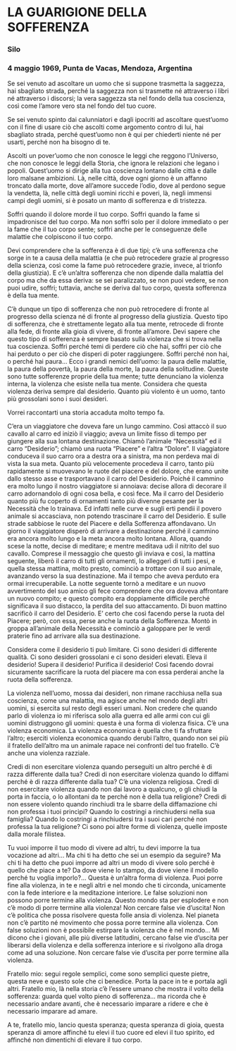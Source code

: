 # LA GUARIGIONE DELLA SOFFERENZA

### Silo
### 4 maggio 1969, Punta de Vacas, Mendoza, Argentina

Se sei venuto ad ascoltare un uomo che si suppone trasmetta la saggezza, hai sbagliato strada, perché la saggezza non si trasmette né attraverso i libri né attraverso i discorsi; la vera saggezza sta nel fondo della tua coscienza, così come l’amore vero sta nel fondo del tuo cuore.

Se sei venuto spinto dai calunniatori e dagli ipocriti ad ascoltare quest’uomo con il fine di usare ciò che ascolti come argomento contro di lui, hai sbagliato strada, perché quest’uomo non è qui per chiederti niente né per usarti, perché non ha bisogno di te.

Ascolti un pover’uomo che non conosce le leggi che reggono l’Universo, che non conosce le leggi della Storia, che ignora le relazioni che legano i popoli. Quest’uomo si dirige alla tua coscienza lontano dalle città e dalle loro malsane ambizioni. Là, nelle città, dove ogni giorno è un affanno troncato dalla morte, dove all’amore succede l’odio, dove al perdono segue la vendetta, là, nelle città degli uomini ricchi e poveri, là, negli immensi campi degli uomini, si è posato un manto di sofferenza e di tristezza.

Soffri quando il dolore morde il tuo corpo. Soffri quando la fame si impadronisce del tuo corpo. Ma non soffri solo per il dolore immediato o per la fame che il tuo corpo sente; soffri anche per le conseguenze delle malattie che colpiscono il tuo corpo.

Devi comprendere che la sofferenza è di due tipi; c’è una sofferenza che sorge in te a causa della malattia (e che può retrocedere grazie al progresso della scienza, così come la fame può retrocedere grazie, invece, al trionfo della giustizia). E c’è un’altra sofferenza che non dipende dalla malattia del corpo ma che da essa deriva: se sei paralizzato, se non puoi vedere, se non puoi udire, soffri; tuttavia, anche se deriva dal tuo corpo, questa sofferenza è della tua mente.

C’è dunque un tipo di sofferenza che non può retrocedere di fronte al progresso della scienza né di fronte al progresso della giustizia. Questo tipo di sofferenza, che è strettamente legato alla tua mente, retrocede di fronte alla fede, di fronte alla gioia di vivere, di fronte all’amore. Devi sapere che questo tipo di sofferenza è sempre basato sulla violenza che si trova nella tua coscienza. Soffri perché temi di perdere ciò che hai, soffri per ciò che hai perduto o per ciò che disperi di poter raggiungere. Soffri perché non hai, o perché hai paura... Ecco i grandi nemici dell’uomo: la paura delle malattie, la paura della povertà, la paura della morte, la paura della solitudine. Queste sono tutte sofferenze proprie della tua mente; tutte denunciano la violenza interna, la violenza che esiste nella tua mente. Considera che questa violenza deriva sempre dal desiderio. Quanto più violento è un uomo, tanto più grossolani sono i suoi desideri.

Vorrei raccontarti una storia accaduta molto tempo fa.

C’era un viaggiatore che doveva fare un lungo cammino. Così attaccò il suo cavallo al carro ed iniziò il viaggio; aveva un limite fisso di tempo per giungere alla sua lontana destinazione. Chiamò l’animale “Necessità” ed il carro “Desiderio”; chiamò una ruota “Piacere” e l’altra “Dolore”. Il viaggiatore conduceva il suo carro ora a destra ora a sinistra, ma non perdeva mai di vista la sua meta. Quanto più velocemente procedeva il carro, tanto più rapidamente si muovevano le ruote del piacere e del dolore, che erano unite dallo stesso asse e trasportavano il carro del Desiderio. Poiché il cammino era molto lungo il nostro viaggiatore si annoiava: decise allora di decorare il carro adornandolo di ogni cosa bella, e così fece. Ma il carro del Desiderio quanto più fu coperto di ornamenti tanto più divenne pesante per la Necessità che lo trainava. Ed infatti nelle curve e sugli erti pendii il povero animale si accasciava, non potendo trascinare il carro del Desiderio. E sulle strade sabbiose le ruote del Piacere e della Sofferenza affondavano. Un giorno il viaggiatore disperò di arrivare a destinazione perché il cammino era ancora molto lungo e la meta ancora molto lontana. Allora, quando scese la notte, decise di meditare; e mentre meditava udì il nitrito del suo cavallo. Comprese il messaggio che questo gli inviava e così, la mattina seguente, liberò il carro di tutti gli ornamenti, lo alleggerì di tutti i pesi, e quella stessa mattina, molto presto, cominciò a trottare con il suo animale, avanzando verso la sua destinazione. Ma il tempo che aveva perduto era ormai irrecuperabile. La notte seguente tornò a meditare e un nuovo avvertimento del suo amico gli fece comprendere che ora doveva affrontare un nuovo compito; e questo compito era doppiamente difficile perché significava il suo distacco, la perdita del suo attaccamento. Di buon mattino sacrificò il carro del Desiderio. E’ certo che così facendo perse la ruota del Piacere; però, con essa, perse anche la ruota della Sofferenza. Montò in groppa all’animale della Necessità e cominciò a galoppare per le verdi praterie fino ad arrivare alla sua destinazione.

Considera come il desiderio ti può limitare. Ci sono desideri di differente qualità. Ci sono desideri grossolani e ci sono desideri elevati. Eleva il desiderio! Supera il desiderio! Purifica il desiderio! Così facendo dovrai sicuramente sacrificare la ruota del piacere ma con essa perderai anche la ruota della sofferenza.

La violenza nell’uomo, mossa dai desideri, non rimane racchiusa nella sua coscienza, come una malattia, ma agisce anche nel mondo degli altri uomini, si esercita sul resto degli esseri umani. Non credere che quando parlo di violenza io mi riferisca solo alla guerra ed alle armi con cui gli uomini distruggono gli uomini: questa è una forma di violenza fisica. C’è una violenza economica. La violenza economica è quella che ti fa sfruttare l’altro; eserciti violenza economica quando derubi l’altro, quando non sei più il fratello dell’altro ma un animale rapace nei confronti del tuo fratello. C’è anche una violenza razziale.

Credi di non esercitare violenza quando perseguiti un altro perché è di razza differente dalla tua? Credi di non esercitare violenza quando lo diffami perché è di razza differente dalla tua? C’è una violenza religiosa. Credi di non esercitare violenza quando non dai lavoro a qualcuno, o gli chiudi la porta in faccia, o lo allontani da te perché non è della tua religione? Credi di non essere violento quando rinchiudi tra le sbarre della diffamazione chi non professa i tuoi princìpi? Quando lo costringi a rinchiudersi nella sua famiglia? Quando lo costringi a rinchiudersi tra i suoi cari perché non professa la tua religione? Ci sono poi altre forme di violenza, quelle imposte dalla morale filistea.

Tu vuoi imporre il tuo modo di vivere ad altri, tu devi imporre la tua vocazione ad altri... Ma chi ti ha detto che sei un esempio da seguire? Ma chi ti ha detto che puoi imporre ad altri un modo di vivere solo perché è quello che piace a te? Da dove viene lo stampo, da dove viene il modello perché tu voglia imporlo?... Questa è un’altra forma di violenza. Puoi porre fine alla violenza, in te e negli altri e nel mondo che ti circonda, unicamente con la fede interiore e la meditazione interiore. Le false soluzioni non possono porre termine alla violenza. Questo mondo sta per esplodere e non c’è modo di porre termine alla violenza! Non cercare false vie d’uscita! Non c’è politica che possa risolvere questa folle ansia di violenza. Nel pianeta non c’è partito né movimento che possa porre termine alla violenza. Con false soluzioni non è possibile estirpare la violenza che è nel mondo... Mi dicono che i giovani, alle più diverse latitudini, cercano false vie d’uscita per liberarsi della violenza e della sofferenza interiore e si rivolgono alla droga come ad una soluzione. Non cercare false vie d’uscita per porre termine alla violenza.

Fratello mio: segui regole semplici, come sono semplici queste pietre, questa neve e questo sole che ci benedice. Porta la pace in te e portala agli altri. Fratello mio, là nella storia c’è l’essere umano che mostra il volto della sofferenza: guarda quel volto pieno di sofferenza... ma ricorda che è necessario andare avanti, che è necessario imparare a ridere e che è necessario imparare ad amare.

A te, fratello mio, lancio questa speranza; questa speranza di gioia, questa speranza di amore affinché tu elevi il tuo cuore ed elevi il tuo spirito, ed affinché non dimentichi di elevare il tuo corpo.
